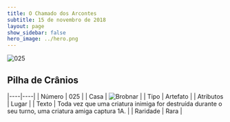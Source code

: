 ```yaml
---
title: O Chamado dos Arcontes
subtitle: 15 de novembro de 2018
layout: page
show_sidebar: false
hero_image: ../hero.png
---
```


![025](https://cdn.keyforgegame.com/media/card_front/pt/341_025_M6WXP2FVXH53_pt.png)

## Pilha de Crânios

|----|----|
| Número | 025 |
| Casa | ![Brobnar](https://archonarcana.com/images/thumb/e/e0/Brobnar.png/22px-Brobnar.png "Brobnar") |
| Tipo | Artefato |
| Atributos | Lugar |
| Texto | Toda vez que uma criatura inimiga  for destruída durante o seu turno,  uma criatura amiga captura 1A. |
| Raridade | Rara |

